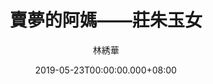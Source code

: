 ---
issue: 327
title: 賣夢的阿媽——莊朱玉女
author: 林綉華
date: 2019-05-23T00:00:00.000+08:00
topic: 人物
difficulty: 1
wikidata: Q98095765
wikidata_link: https://www.wikidata.org/wiki/Q98095765
author_wikidata_link: https://www.wikidata.org/wiki/Q98096289
author_wikidata: Q98096289
---
